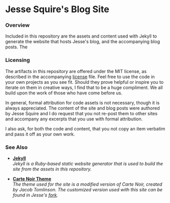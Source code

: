# Jesse Squire's Blog Site #

### Overview ###

Included in this repository are the assets and content used with Jekyll to generate the website that hosts Jesse's blog, and the accompanying blog posts.  The 

### Licensing ###
The artifacts in this repository are offered under the MIT license, as described in the accompanying [license](./LICENSE "license") file.  Feel free to use the code in your own projects as you see fit.  Should they prove helpful or inspire you to iterate on them in creative ways, I find that to be a huge compliment.  We all build upon the work of those who have come before us.  

In general, formal attribution for code assets is not necessary, though it is always appreciated.  The content of the site and blog posts were authored by Jesse Squire and I do request that you not re-post them to other sites and accompany any excerpts that you use with formal attribution.  

I also ask, for both the code and content, that you not copy an item verbatim and pass it off as your own work.

### See Also ###

* **[Jekyll](https://jekyllrb.com/docs/home/ "Jekyll Documentation")**
  <br />_Jekyll is a Ruby-based static website generator that is used to build the site from the assets in this repository._
  
* **[Carte Noir Theme](https://github.com/jacobtomlinson/carte-noire "Carte Noir GitHub Repository")**
  <br />_The theme used for the site is a modified version of Carte Noir, created by Jacob Tomlinson.  The customized version used with this site can be found in Jesse's [fork](https://github.com/jsquire/carte-noire "Jesse's Carte Noir Fork")._ 
